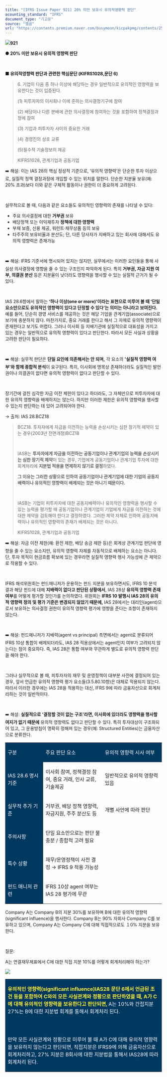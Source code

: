 ```yaml
---
title: "[IFRS Issue Paper 921] 20% 미만 보유시 유의적영향력 판단"
acounting_standard: "IFRS"
document_type: "기고문"
source: "엘곰"
url: "https://contents.premium.naver.com/busymoon/kicpakpmg/contents/250717105737341ko"
---
```

![](https://n2.news.naver.com/l.gif?type=content)**921**

**● 20% 미만 보유시 유의적 영향력 판단**

​

**■ 유의적영향력 판단과 관련한 핵심문단 (KIFRS1028,문단 6)**

> 6\. 기업이 다음 중 하나 이상에 해당하는 경우 일반적으로 유의적인 영향력을 보유한다는 것이 입증된다.
> 
> (1) 피투자자의 이사회나 이에 준하는 의사결정기구에 참여
> 
> (2) 배당이나 다른 분배에 관한 의사결정에 참여하는 것을 포함하여 정책결정과정에 참여
> 
> (3) 기업과 피투자자 사이의 중요한 거래
> 
> (4) 경영진의 상호 교류
> 
> (5)필수적 기술정보의 제공
> 
> KIFRS1028, 관계기업과 공동기업

➡️ 해설: 이는 IAS 28의 핵심 정성적 기준으로, ‘유의적 영향력’은 단순한 투자 이상으로, 실질적 정책 결정과정에 개입할 수 있는 위치를 말한다. 단순한 지분율 보유(예: 20% 초과)보다 이와 같은 구체적 활동이나 권한이 더 중요하게 고려된다.

​

실무적으로 볼 때, 다음과 같은 요소들도 유의적인 영향력의 존재를 나타낼 수 있다:

- 주요 의사결정에 대한 **거부권** 보유
- 배당정책 또는 이익재투자 **정책에 대한 영향력**
- 부채 보증, 신용 제공, 워런트·채무상품 등의 보유
- 타주주의 보유비율과 분산도; 단, 다른 당사자가 지배하고 있는 회사에 대해서도 유의적 영향력은 존재가능

​

➡️ 해설: IFRS 기준서에 명시되어 있지는 않지만, 실무에서는 이러한 요인들을 통해 사실상 의사결정에 영향을 줄 수 있는 구조인지 파악하게 된다. 특히 **거부권, 자금 지원 여부, 의결권 분산** 등은 지분율이 낮더라도 영향력을 행사할 수 있는 실질적 근거가 될 수 있다.

​

IAS 28.6항에서 말하는 **‘하나 이상(one or more)’이라는 표현으로 미루어 볼 때 ‘단일 요소만으로도 유의적인 영향력이 있다고 단정할 수 있다’는 의미는 아니라고 보여진다.** 예를 들어, 단순히 경영 서비스를 제공하는 것은 해당 기업을 관계기업(associate)으로 보기에 충분하지 않다. 마찬가지로, 중요 거래를 한다고 해서 그 자체로 유의적 영향력이 존재한다고 보기도 어렵다. 그러나 이사회 등 지배기관에 실질적으로 대표성을 가지고 있는 경우는 일반적으로 유의적 영향력이 있다고 판단한다. 따라서 모든 사실과 상황을 고려한 판단이 필요하다.

​

➡️ 해설: 실무적 판단은 **단일 요인에 의존해서는 안 되며,** 각 요소의 **'실질적 영향력 여부'와 함께 종합적 분석**이 요구된다. 특히, 이사회에 명목상 존재하더라도 실질적인 발언권이나 의결권이 없다면 유의적 영향력이 없다고 판단할 수 있다.

​

장기간에 걸친 심각한 자금 이전 제한이 있다고 하더라도, 그 자체만으로 피투자자에 대한 유의적 영향력을 배제하지는 않는다. 하지만 이러한 제한은 유의적 영향력을 행사할 수 있는지 판단하는 데 있어 고려되어야 한다.

→ 출처: IAS 28.BCZ18

> BCZ18. 투자자에게 자금을 이전하는 능력을 손상시키는 심한 장기적 제약이 있는 경우(2003년 전면개정)BCZ18
> 
> ​
> 
> IASB는 **투자자에게 자금을 이전하는 공동기업이나 관계기업의 능력을 손상시키는 심한 장기적 제약**이 있는 경우, 기업에게 공동기업이나 관계기업 투자에 대한 회계처리에 **지분법 적용을 면제하지 않기로 결정**하였다.
> 
> **그 이유는 그러한 상황으로 인하여 공동기업이나 관계기업에 대한 기업의 공동지배력이나 유의적인 영향력이 배제되는 것은 아니기 때문이다.**
> 
> ​
> 
> IASB는 기업이 피투자자에 대한 공동지배력이나 유의적인 영향력을 행사할 수 있는 능력을 평가할 때 공동기업이나 관계기업이 기업에게 자금을 이전하는 것에 대한 제약을 검토해야 한다고 결정하였다. 그러한 제약 자체로 인하여 공동지배력이나 유의적인 영향력의 존재가 배제되는 것은 아니다.
> 
> KIFRS1028, 관계기업과 공동기업

➡️ 해설: 자금 이전 제한(예: 환전 제한, 배당 송금 제한 등)은 회계상 관계기업 판단에 영향을 줄 수 있는 요소지만, 유의적 영향력 자체를 자동적으로 배제하는 요소는 아니다. 단, 투자 목적이 현금흐름 확보에 있는 경우라면 실질적 영향력 행사 가능성에 큰 제약으로 작용할 수 있다.

​

IFRS 해석위원회는 펀드매니저가 운용하는 펀드 지분을 보유하면서도, IFRS 10 분석 결과 해당 펀드에 대해 **지배력이 없다고 판단된 상황에서**, IAS 28상 **유의적 영향력 존재 여부**를 어떻게 평가할 것인가를 논의하였다. 위원회는 **IFRS 10 발행시 IAS 28의 유의적 영향력 정의 및 평가 기준은 변경되지 않았기 때문에,** IAS 28에서는 대리인(agent)으로서 보유하는 의사결정 권한이 유의적 영향력 평가에 영향을 준다는 조항이 존재하지 않는다.

​

➡️ 해설: 펀드매니저가 지배력(agent vs principal) 측면에서는 agent로 분류되어 IFRS 10상 통합이 배제되더라도, IAS 28 적용상에서는 agent인지 여부가 고려되지 않는다는 점이 중요하다. 즉, IAS 28은 통합 여부와 무관하게 별도로 유의적 영향력 판단을 해야 한다.

​

그러나 실무적으로 볼 때, 피투자자의 재무 및 운영정책이 대부분 사전에 결정되어 있는 경우, 앞서 언급한 유의적 영향력 평가 요소들(3.5.80.10항)은 대체로 적용되지 않는다. 따라서 이러한 경우에는 IAS 28을 적용하는 대신, IFRS 9에 따라 금융자산으로 회계처리하는 것이 일반적이다.

​

➡️ 해설: **실질적으로 '결정할 것이 없는 구조'라면, 이사회에 있더라도 영향력을 행사할 여지가 없기 때문에** 유의적 영향력도 없다고 판단할 수 있다. 특히 투자대상이 구조화되어 있고, 그 운용방침이 명확히 정해져 있는 경우(예: Structured Entities)는 금융자산으로 분류한다.

<table style=""><tbody><tr><td colspan="1" rowspan="1" style="width: 24.22%; height: 40.0px;  background-color: #003960;"><div><p style=""><span style="color:#ffffff;">구분</span></p></div></td><td colspan="1" rowspan="1" style="width: 37.89%; height: 40.0px;  background-color: #003960;"><div><p style=""><span style="color:#ffffff;">주요 판단 요소</span></p></div></td><td colspan="1" rowspan="1" style="width: 37.89%; height: 40.0px;  background-color: #003960;"><div><p style=""><span style="color:#ffffff;">유의적 영향력 시사 여부</span></p></div></td></tr><tr><td colspan="1" rowspan="1" style="width: 24.22%; height: 40.0px;  background-color: #003960;"><div><p style=""><span style="color:#ffffff;">IAS 28.6 명시 기준</span></p></div></td><td colspan="1" rowspan="1" style="width: 37.89%; height: 40.0px;  "><div><p style=""><span style="">이사회 참여, 정책결정 참여, 중요 거래, 인사 교류, 기술제공</span></p></div></td><td colspan="1" rowspan="1" style="width: 37.89%; height: 40.0px;  "><div><p style=""><span style="">일반적으로 유의적 영향력 있음</span></p></div></td></tr><tr><td colspan="1" rowspan="1" style="width: 24.22%; height: 40.0px;  background-color: #003960;"><div><p style=""><span style="color:#ffffff;">실무적 추가 기준</span></p></div></td><td colspan="1" rowspan="1" style="width: 37.89%; height: 40.0px;  "><div><p style=""><span style="">거부권, 배당 정책 영향력, 자금지원, 주주 분산도 등</span></p></div></td><td colspan="1" rowspan="1" style="width: 37.89%; height: 40.0px;  "><div><p style=""><span style="">개별 사안에 따라 판단</span></p></div></td></tr><tr><td colspan="1" rowspan="1" style="width: 24.22%; height: 40.0px;  background-color: #003960;"><div><p style=""><span style="color:#ffffff;">주의사항</span></p></div></td><td colspan="1" rowspan="1" style="width: 37.89%; height: 40.0px;  "><div><p style=""><span style="">단일 요소만으로는 판단 불충분 / 종합적 고려 필요</span></p></div></td><td colspan="1" rowspan="1" style="width: 37.89%; height: 40.0px;  "></td></tr><tr><td colspan="1" rowspan="1" style="width: 24.22%; height: 40.0px;  background-color: #003960;"><div><p style=""><span style="color:#ffffff;">특수 상황</span></p></div></td><td colspan="1" rowspan="1" style="width: 37.89%; height: 40.0px;  "><div><p style=""><span style="">재무/운영정책이 사전 결정 → IFRS 9 적용 가능성</span></p></div></td><td colspan="1" rowspan="1" style="width: 37.89%; height: 40.0px;  "></td></tr><tr><td colspan="1" rowspan="1" style="width: 24.22%; height: 40.0px;  background-color: #003960;"><div><p style=""><span style="color:#ffffff;">펀드 매니저 관련</span></p></div></td><td colspan="1" rowspan="1" style="width: 37.89%; height: 40.0px;  "><div><p style=""><span style="">IFRS 10상 agent 여부는 IAS 28 평가에 무관</span></p></div></td><td colspan="1" rowspan="1" style="width: 37.89%; height: 40.0px;  "></td></tr></tbody></table>

Company A는 Company B의 지분 30%를 보유하며 B에 대한 유의적 영향력(significant influence)을 행사한다. Company B는 90% 자회사 Company C를 보유하고 있으며, Company A는 Company C에 대해 직접적으로도 １0% 지분을 보유한다.

​

질문:

A는 연결재무제표에서 C에 대한 직접 지분 10%를 어떻게 회계처리해야 하는가?

![](https://scs-phinf.pstatic.net/MjAyNTA3MTdfMjUg/MDAxNzUyNzE2ODY1NDgy.kp7KMZzP6be4-2sMnoA0Of1wRHkGgMzLq8D1nLcIU_wg.1J3T7eIr4IhCWq5WAglpSA3c0EYLjSWcrYxaFnJKnWgg.PNG/image.png?type=w800)

<table style=""><tbody><tr><td colspan="3" rowspan="1" style="width: 100.0%; height: 129.0px;  background-color: #003960;"><div><p style=""><span style="color:#ffef34;"><b>유의적인 영향력(significant influence)IAS28 문단 6에서 언급된 조건 등을 포함하여 C와의 모든 사실관계와 정황으로 판단하였을 때, A가 C에 대해 유의적인 영향력을 보유한다고 판단되면,</b></span><span style="color:#ffffff;"><b> </b></span><span style="color:#ffffff;">A는 10%와 간접지분 27%는 B에 대한 지분법 회계를 통해서 회계처리 된다.</span></p></div><div><p style="line-height:2.1;"><span style="color:#ffffff;">​</span></p></div><div><p style=""><span style="color:#ffffff;">만약 모든 사실관계와 정황으로 미루어 볼 때 A가 C에 대해 유의적 영향력을 보유하지 않는다고 판단되면, 직접지분은 IFRS9에 의해 금융자산으로 회계처리하고, 27% 지분은 B회사에 대한 지분법을 통해서 IAS28에 따라 회계처리 된다.</span></p></div></td></tr></tbody></table>
